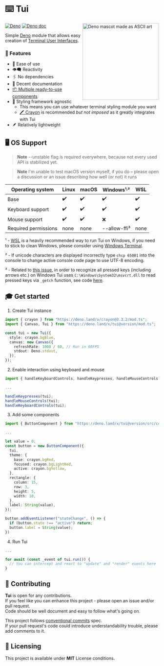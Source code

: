# ⌨️ Tui

<img src="https://raw.githubusercontent.com/Im-Beast/deno_tui/main/docs/logo-transparent.png" align="right" width="250" height="250" alt="Deno mascot made as ASCII art" />

[![Deno](https://github.com/Im-Beast/deno_tui/actions/workflows/deno.yml/badge.svg)](https://github.com/Im-Beast/deno_tui/actions/workflows/deno.yml)
[![Deno doc](https://doc.deno.land/badge.svg)](https://doc.deno.land/https://deno.land/x/tui/mod.ts)

Simple [Deno](https://github.com/denoland/deno/) module that allows easy creation of
[Terminal User Interfaces](https://en.wikipedia.org/wiki/Text-based_user_interface).

### 🔩 Features

- 🔰 Ease of use
- 👁️‍🗨️ Reactivity
- 🖇️ No dependencies
- 📄 Decent documentation
- [📦 Multiple ready-to-use components](./src/components/)
- 🎨 Styling framework agnostic
  - This means you can use whatever terminal styling module you want
  - [🖍️ Crayon](https://github.com/crayon-js/crayon) is recommended _but not imposed_ as it greatly integrates with Tui
- 🪶 Relatively lightweight

## 🖥️ OS Support

> **Note** --unstable flag is required everywhere, because not every used API is stabilized yet.

> **Note** I'm unable to test macOS version myself, if you do – please open a discussion or an issue describing how well
> (or not) it runs

| Operating system     | Linux | macOS | Windows¹<sup>,</sup>² | WSL  |
| -------------------- | ----- | ----- | --------------------- | ---- |
| Base                 | ✔️    | ✔️    | ✔️                    | ✔️   |
| Keyboard support     | ✔️    | ✔️    | ✔️                    | ✔️   |
| Mouse support        | ✔️    | ✔️    | ❌                     | ✔️   |
| Required permissions | none  | none  | --allow-ffi³          | none |

¹ - [WSL](https://docs.microsoft.com/en-us/windows/wsl/install) is a heavily recommended way to run Tui on Windows, if
you need to stick to clean Windows, please consider using [Windows Terminal](https://github.com/Microsoft/Terminal).

² - If unicode characters are displayed incorrectly type `chcp 65001` into the console to change active console code
page to use UTF-8 encoding.

³ - Related to [this issue](https://github.com/denoland/deno/issues/5945), in order to recognize all pressed keys
(including arrows etc.) on Windows Tui uses `C:\Windows\System32\msvcrt.dll` to read pressed keys via `_getch` function,
see code [here](./src/key_reader.ts?plain=1#L116).

## 🎓 Get started

1. Create Tui instance

```ts
import { crayon } from "https://deno.land/x/crayon@3.3.2/mod.ts";
import { Canvas, Tui } from "https://deno.land/x/tui@version/mod.ts";

const tui = new Tui({
  style: crayon.bgBlue,
  canvas: new Canvas({
    refreshRate: 1000 / 60, // Run in 60FPS
    stdout: Deno.stdout,
  }),
});
```

2. Enable interaction using keyboard and mouse

```ts
import { handleKeyboardControls, handleKeypresses, handleMouseControls } from "https://deno.land/x/tui@version/mod.ts";

...

handleKeypresses(tui);
handleMouseControls(tui);
handleKeyboardControls(tui);
```

3. Add some components

```ts
import { ButtonComponent } from "https://deno.land/x/tui@version/src/components/mod.ts";

...

let value = 0;
const button = new ButtonComponent({
  tui,
  theme: {
    base: crayon.bgRed,
    focused: crayon.bgLightRed,
    active: crayon.bgYellow,
  },
  rectangle: {
    column: 15,
    row: 3,
    height: 5,
    width: 10,
  },
  label: String(value),
});

button.addEventListener("stateChange", () => {
  if (button.state !== "active") return;
  button.label = String(value);
})
```

4. Run Tui

```ts
...

for await (const _event of tui.run()) {
  // You can intercept and react to "update" and "render" events here
}
```

## 🤝 Contributing

**Tui** is open for any contributions.
<br /> If you feel like you can enhance this project - please open an issue and/or pull request.
<br /> Code should be well document and easy to follow what's going on.

This project follows [conventional commits](https://www.conventionalcommits.org/en/v1.0.0/) spec.
<br /> If your pull request's code could introduce understandability trouble, please add comments to it.

## 📝 Licensing

This project is available under **MIT** License conditions.
